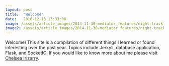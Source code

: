 ```yaml
---
layout: post
title:  "Welcome"
date:   2016-12-13 13:33:00
image: /assets/article_images/2014-11-30-mediator_features/night-track.JPG
image2: /assets/article_images/2014-11-30-mediator_features/night-track-mobile.JPG
---
```


Welcome! This site is a compilation of different things I learned or found interesting over the past year. Topics include
Jerkyll, database application, Flask, and SocketIO. 
If you would like to know more about me please visit [Chelsea Irizarry](http://chelseairizarry.org).